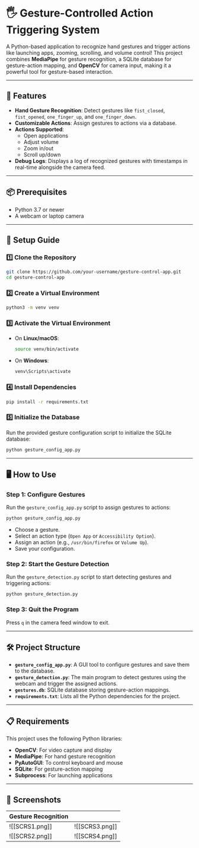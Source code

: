 # 🖐️ Gesture-Controlled Action Triggering System

A Python-based application to recognize hand gestures and trigger actions like launching apps, zooming, scrolling, and volume control! This project combines **MediaPipe** for gesture recognition, a SQLite database for gesture-action mapping, and **OpenCV** for camera input, making it a powerful tool for gesture-based interaction.

---

## 🎯 Features

- **Hand Gesture Recognition**: Detect gestures like `fist_closed`, `fist_opened`, `one_finger_up`, and `one_finger_down`.
- **Customizable Actions**: Assign gestures to actions via a database.
- **Actions Supported**:
    - Open applications
    - Adjust volume
    - Zoom in/out
    - Scroll up/down
- **Debug Logs**: Displays a log of recognized gestures with timestamps in real-time alongside the camera feed.

---

## 📦 Prerequisites

- Python 3.7 or newer
- A webcam or laptop camera

---

## 🚀 Setup Guide

### 1️⃣ Clone the Repository

```bash
git clone https://github.com/your-username/gesture-control-app.git
cd gesture-control-app
```

### 2️⃣ Create a Virtual Environment

```bash
python3 -m venv venv
```

### 3️⃣ Activate the Virtual Environment

- On **Linux/macOS**:
    
    ```bash
    source venv/bin/activate
    ```
    
- On **Windows**:
    
    ```bash
    venv\Scripts\activate
    ```
    

### 4️⃣ Install Dependencies

```bash
pip install -r requirements.txt
```

### 5️⃣ Initialize the Database

Run the provided gesture configuration script to initialize the SQLite database:

```bash
python gesture_config_app.py
```

---

## 🖥️ How to Use

### Step 1: Configure Gestures

Run the `gesture_config_app.py` script to assign gestures to actions:

```bash
python gesture_config_app.py
```

- Choose a gesture.
- Select an action type (`Open App` or `Accessibility Option`).
- Assign an action (e.g., `/usr/bin/firefox` or `Volume Up`).
- Save your configuration.

### Step 2: Start the Gesture Detection

Run the `gesture_detection.py` script to start detecting gestures and triggering actions:

```bash
python gesture_detection.py
```

### Step 3: Quit the Program

Press `q` in the camera feed window to exit.

---

## 🛠️ Project Structure

- **`gesture_config_app.py`**: A GUI tool to configure gestures and save them to the database.
- **`gesture_detection.py`**: The main program to detect gestures using the webcam and trigger the assigned actions.
- **`gestures.db`**: SQLite database storing gesture-action mappings.
- **`requirements.txt`**: Lists all the Python dependencies for the project.

---

## 📋 Requirements

This project uses the following Python libraries:

- **OpenCV**: For video capture and display
- **MediaPipe**: For hand gesture recognition
- **PyAutoGUI**: To control keyboard and mouse
- **SQLite**: For gesture-action mapping
- **Subprocess**: For launching applications

---

## 📸 Screenshots

| Gesture Recognition |                |
| ------------------- | -------------- |
| ![[SCRS1.png]]      | ![[SCRS3.png]] |
| ![[SCRS2.png]]      | ![[SCRS4.png]] |
